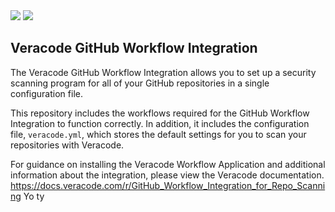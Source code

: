 <img src="imgs/vclogo-light-mode.png#gh-light-mode-only">
<img src="imgs/vclogo-dark-mode.png#gh-dark-mode-only">      

## Veracode GitHub Workflow Integration 
The Veracode GitHub Workflow Integration allows you to set up a security scanning program for all of your GitHub repositories in a single configuration file.

This repository includes the workflows required for the GitHub Workflow Integration to function correctly. In addition, it includes the configuration file, `veracode.yml`, which stores the default settings for you to scan your repositories with Veracode.

For guidance on installing the Veracode Workflow Application and additional information about the integration, please view the Veracode documentation.
https://docs.veracode.com/r/GitHub_Workflow_Integration_for_Repo_Scanning Yo ty
